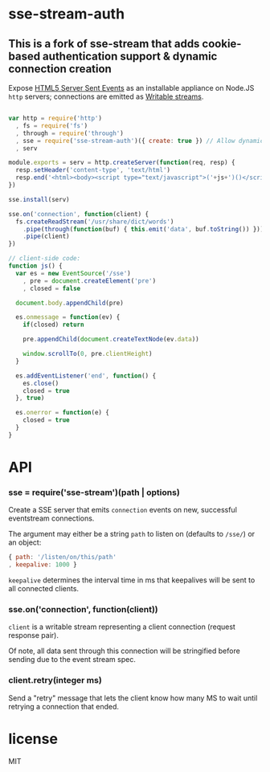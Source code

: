 # sse-stream-auth

## This is a fork of sse-stream that adds cookie-based authentication support & dynamic connection creation

Expose [HTML5 Server Sent Events](https://developer.mozilla.org/en-US/docs/Server-sent_events/Using_server-sent_events) as an installable appliance on Node.JS `http` servers; connections are emitted as [Writable streams](https://github.com/dominictarr/stream-spec/blob/master/stream_spec.md#writablestream).

```javascript

var http = require('http')
  , fs = require('fs')
  , through = require('through')
  , sse = require('sse-stream-auth')({ create: true }) // Allow dynamic connection creation
  , serv

module.exports = serv = http.createServer(function(req, resp) {
  resp.setHeader('content-type', 'text/html')
  resp.end('<html><body><script type="text/javascript">('+js+')()</script></body></html>')
})

sse.install(serv)

sse.on('connection', function(client) {
  fs.createReadStream('/usr/share/dict/words')
    .pipe(through(function(buf) { this.emit('data', buf.toString()) }))
    .pipe(client)
})

// client-side code:
function js() {
  var es = new EventSource('/sse')
    , pre = document.createElement('pre')
    , closed = false

  document.body.appendChild(pre)

  es.onmessage = function(ev) {
    if(closed) return

    pre.appendChild(document.createTextNode(ev.data))

    window.scrollTo(0, pre.clientHeight)
  }

  es.addEventListener('end', function() {
    es.close()
    closed = true
  }, true)

  es.onerror = function(e) {
    closed = true
  }
}

```

# API

### sse = require('sse-stream')(path | options)

Create a SSE server that emits `connection` events on new, successful eventstream connections.

The argument may either be a string `path` to listen on (defaults to `/sse/`) or an object:

```javascript
{ path: '/listen/on/this/path'
, keepalive: 1000 }
``` 

`keepalive` determines the interval time in ms that keepalives will be sent to all connected clients.

### sse.on('connection', function(client))

`client` is a writable stream representing a client connection (request response pair).

Of note, all data sent through this connection will be stringified before sending due to
the event stream spec.

### client.retry(integer ms)

Send a "retry" message that lets the client know how many MS to wait until retrying a connection that ended.

# license

MIT
